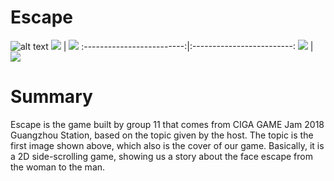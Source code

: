 # Escape
![alt text](https://github.com/RiceLiao/Game-Escape-20180707/blob/master/img/CG.jpg)
<img src="https://github.com/RiceLiao/Game-Escape-20180707/blob/master/img/level_1.jpg">   |  <img src="https://github.com/RiceLiao/Game-Escape-20180707/blob/master/img/level_2.jpg">
:-------------------------:|:-------------------------:
<img src="https://github.com/RiceLiao/Game-Escape-20180707/blob/master/img/level_3.jpg">   |  <img src="https://github.com/RiceLiao/Game-Escape-20180707/blob/master/img/level_4.jpg">

# Summary
Escape is the game built by group 11 that comes from CIGA GAME Jam 2018 Guangzhou Station, based on the topic given by the host. The topic is the first image shown above, which also is the cover of our game. Basically, it is a 2D side-scrolling game, showing us a story about the face escape from the woman to the man.